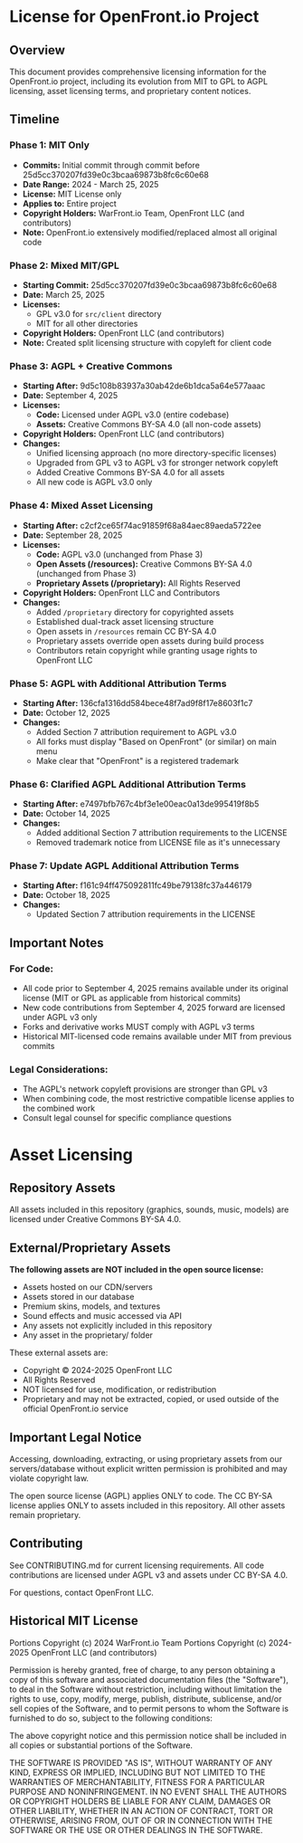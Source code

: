 # License for OpenFront.io Project

## Overview

This document provides comprehensive licensing information for the OpenFront.io project, including its evolution from MIT to GPL to AGPL licensing, asset licensing terms, and proprietary content notices.

## Timeline

### Phase 1: MIT Only

- **Commits:** Initial commit through commit before 25d5cc370207fd39e0c3bcaa69873b8fc6c60e68
- **Date Range:** 2024 - March 25, 2025
- **License:** MIT License only
- **Applies to:** Entire project
- **Copyright Holders:** WarFront.io Team, OpenFront LLC (and contributors)
- **Note:** OpenFront.io extensively modified/replaced almost all original code

### Phase 2: Mixed MIT/GPL

- **Starting Commit:** 25d5cc370207fd39e0c3bcaa69873b8fc6c60e68
- **Date:** March 25, 2025
- **Licenses:**
  - GPL v3.0 for `src/client` directory
  - MIT for all other directories
- **Copyright Holders:** OpenFront LLC (and contributors)
- **Note:** Created split licensing structure with copyleft for client code

### Phase 3: AGPL + Creative Commons

- **Starting After:** 9d5c108b83937a30ab42de6b1dca5a64e577aaac
- **Date:** September 4, 2025
- **Licenses:**
  - **Code:** Licensed under AGPL v3.0 (entire codebase)
  - **Assets:** Creative Commons BY-SA 4.0 (all non-code assets)
- **Copyright Holders:** OpenFront LLC (and contributors)
- **Changes:**
  - Unified licensing approach (no more directory-specific licenses)
  - Upgraded from GPL v3 to AGPL v3 for stronger network copyleft
  - Added Creative Commons BY-SA 4.0 for all assets
  - All new code is AGPL v3.0 only

### Phase 4: Mixed Asset Licensing

- **Starting After:** c2cf2ce65f74ac91859f68a84aec89aeda5722ee
- **Date:** September 28, 2025
- **Licenses:**
  - **Code:** AGPL v3.0 (unchanged from Phase 3)
  - **Open Assets (/resources):** Creative Commons BY-SA 4.0 (unchanged from Phase 3)
  - **Proprietary Assets (/proprietary):** All Rights Reserved
- **Copyright Holders:** OpenFront LLC and Contributors
- **Changes:**
  - Added `/proprietary` directory for copyrighted assets
  - Established dual-track asset licensing structure
  - Open assets in `/resources` remain CC BY-SA 4.0
  - Proprietary assets override open assets during build process
  - Contributors retain copyright while granting usage rights to OpenFront LLC

### Phase 5: AGPL with Additional Attribution Terms

- **Starting After:** 136cfa1316dd584bece48f7ad9f8f17e8603f1c7
- **Date:** October 12, 2025
- **Changes:**
  - Added Section 7 attribution requirement to AGPL v3.0
  - All forks must display "Based on OpenFront" (or similar) on main menu
  - Make clear that "OpenFront" is a registered trademark

### Phase 6: Clarified AGPL Additional Attribution Terms

- **Starting After:** e7497bfb767c4bf3e1e00eac0a13de995419f8b5
- **Date:** October 14, 2025
- **Changes:**
  - Added additional Section 7 attribution requirements to the LICENSE
  - Removed trademark notice from LICENSE file as it's unnecessary

### Phase 7: Update AGPL Additional Attribution Terms

- **Starting After:** f161c94ff475092811fc49be79138fc37a446179
- **Date:** October 18, 2025
- **Changes:**
  - Updated Section 7 attribution requirements in the LICENSE

## Important Notes

### For Code:

- All code prior to September 4, 2025 remains available under its original license (MIT or GPL as applicable from historical commits)
- New code contributions from September 4, 2025 forward are licensed under AGPL v3 only
- Forks and derivative works MUST comply with AGPL v3 terms
- Historical MIT-licensed code remains available under MIT from previous commits

### Legal Considerations:

- The AGPL's network copyleft provisions are stronger than GPL v3
- When combining code, the most restrictive compatible license applies to the combined work
- Consult legal counsel for specific compliance questions

# Asset Licensing

## Repository Assets

All assets included in this repository (graphics, sounds, music, models) are licensed under Creative Commons BY-SA 4.0.

## External/Proprietary Assets

**The following assets are NOT included in the open source license:**

- Assets hosted on our CDN/servers
- Assets stored in our database
- Premium skins, models, and textures
- Sound effects and music accessed via API
- Any assets not explicitly included in this repository
- Any asset in the proprietary/ folder

These external assets are:

- Copyright © 2024-2025 OpenFront LLC
- All Rights Reserved
- NOT licensed for use, modification, or redistribution
- Proprietary and may not be extracted, copied, or used outside of the official OpenFront.io service

## Important Legal Notice

Accessing, downloading, extracting, or using proprietary assets from our servers/database without explicit written permission is prohibited and may violate copyright law.

The open source license (AGPL) applies ONLY to code. The CC BY-SA license applies ONLY to assets included in this repository. All other assets remain proprietary.

## Contributing

See CONTRIBUTING.md for current licensing requirements. All code contributions are licensed under AGPL v3 and assets under CC BY-SA 4.0.

For questions, contact OpenFront LLC.

## Historical MIT License

Portions Copyright (c) 2024 WarFront.io Team
Portions Copyright (c) 2024-2025 OpenFront LLC (and contributors)

Permission is hereby granted, free of charge, to any person obtaining a copy of this software and associated documentation files (the "Software"), to deal in the Software without restriction, including without limitation the rights to use, copy, modify, merge, publish, distribute, sublicense, and/or sell copies of the Software, and to permit persons to whom the Software is furnished to do so, subject to the following conditions:

The above copyright notice and this permission notice shall be included in all copies or substantial portions of the Software.

THE SOFTWARE IS PROVIDED "AS IS", WITHOUT WARRANTY OF ANY KIND, EXPRESS OR IMPLIED, INCLUDING BUT NOT LIMITED TO THE WARRANTIES OF MERCHANTABILITY, FITNESS FOR A PARTICULAR PURPOSE AND NONINFRINGEMENT. IN NO EVENT SHALL THE AUTHORS OR COPYRIGHT HOLDERS BE LIABLE FOR ANY CLAIM, DAMAGES OR OTHER LIABILITY, WHETHER IN AN ACTION OF CONTRACT, TORT OR OTHERWISE, ARISING FROM, OUT OF OR IN CONNECTION WITH THE SOFTWARE OR THE USE OR OTHER DEALINGS IN THE SOFTWARE.
